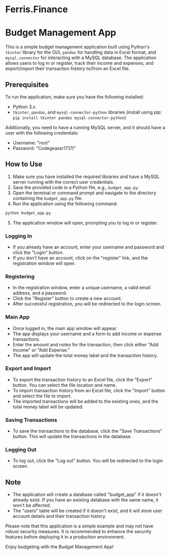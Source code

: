 # Ferris.Finance
 
# Budget Management App

This is a simple budget management application built using Python's `tkinter` library for the GUI, `pandas` for handling data in Excel format, and `mysql.connector` for interacting with a MySQL database. The application allows users to log in or register, track their income and expenses, and export/import their transaction history to/from an Excel file.

## Prerequisites

To run the application, make sure you have the following installed:

- Python 3.x
- `tkinter`, `pandas`, and `mysql-connector-python` libraries (install using pip: `pip install tkinter pandas mysql-connector-python`)

Additionally, you need to have a running MySQL server, and it should have a user with the following credentials:

- Username: "root"
- Password: "Codegeassr1721!"

## How to Use

1. Make sure you have installed the required libraries and have a MySQL server running with the correct user credentials.
2. Save the provided code in a Python file, e.g., `budget_app.py`.
3. Open the terminal or command prompt and navigate to the directory containing the `budget_app.py` file.
4. Run the application using the following command:

```bash
python budget_app.py
```

5. The application window will open, prompting you to log in or register.

### Logging In

- If you already have an account, enter your username and password and click the "Login" button.
- If you don't have an account, click on the "register" link, and the registration window will open.

### Registering

- In the registration window, enter a unique username, a valid email address, and a password.
- Click the "Register" button to create a new account.
- After successful registration, you will be redirected to the login screen.

### Main App

- Once logged in, the main app window will appear.
- The app displays your username and a form to add income or expense transactions.
- Enter the amount and notes for the transaction, then click either "Add Income" or "Add Expense."
- The app will update the total money label and the transaction history.

### Export and Import

- To export the transaction history to an Excel file, click the "Export" button. You can select the file location and name.
- To import transaction history from an Excel file, click the "Import" button and select the file to import.
- The imported transactions will be added to the existing ones, and the total money label will be updated.

### Saving Transactions

- To save the transactions to the database, click the "Save Transactions" button. This will update the transactions in the database.

### Logging Out

- To log out, click the "Log out" button. You will be redirected to the login screen.

## Note

- The application will create a database called "budget_app" if it doesn't already exist. If you have an existing database with the same name, it won't be affected.
- The "users" table will be created if it doesn't exist, and it will store user account details and their transaction history.

Please note that this application is a simple example and may not have robust security measures. It is recommended to enhance the security features before deploying it in a production environment.

Enjoy budgeting with the Budget Management App!